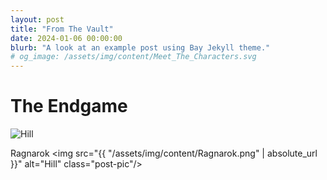 ```yaml
---
layout: post
title: "From The Vault"
date: 2024-01-06 00:00:00
blurb: "A look at an example post using Bay Jekyll theme."
# og_image: /assets/img/content/Meet_The_Characters.svg
---
```


<h1>The Endgame</h1>
<img src="{{ "/assets/img/content/Endgame.png" | absolute_url }}" alt="Hill" class="post-pic"/>

<h> Ragnarok </h1>
<img src="{{ "/assets/img/content/Ragnarok.png" | absolute_url }}" alt="Hill" class="post-pic"/>

